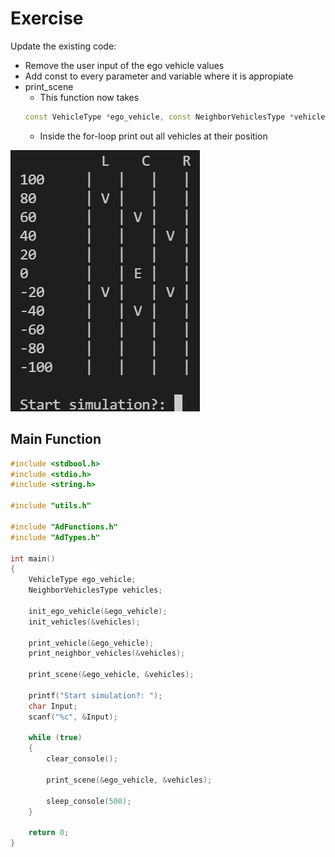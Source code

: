 # Exercise

Update the existing code:

- Remove the user input of the ego vehicle values
- Add const to every parameter and variable where it is appropiate
- print_scene
  - This function now takes
  ```cpp
  const VehicleType *ego_vehicle, const NeighborVehiclesType *vehicles
  ```
  - Inside the for-loop print out all vehicles at their position

![alt](../../media/10_VehiclePrint.png)

## Main Function

```cpp
#include <stdbool.h>
#include <stdio.h>
#include <string.h>

#include "utils.h"

#include "AdFunctions.h"
#include "AdTypes.h"

int main()
{
    VehicleType ego_vehicle;
    NeighborVehiclesType vehicles;

    init_ego_vehicle(&ego_vehicle);
    init_vehicles(&vehicles);

    print_vehicle(&ego_vehicle);
    print_neighbor_vehicles(&vehicles);

    print_scene(&ego_vehicle, &vehicles);

    printf("Start simulation?: ");
    char Input;
    scanf("%c", &Input);

    while (true)
    {
        clear_console();

        print_scene(&ego_vehicle, &vehicles);

        sleep_console(500);
    }

    return 0;
}
```
